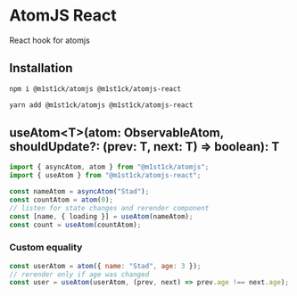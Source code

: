 # AtomJS React

React hook for atomjs

## Installation

```sh
npm i @m1st1ck/atomjs @m1st1ck/atomjs-react
```
```sh
yarn add @m1st1ck/atomjs @m1st1ck/atomjs-react
```

## useAtom\<T\>(atom: ObservableAtom<T>, shouldUpdate?: (prev: T, next: T) => boolean): T
```javascript
import { asyncAtom, atom } from "@m1st1ck/atomjs";
import { useAtom } from "@m1st1ck/atomjs-react";

const nameAtom = asyncAtom("Stad");
const countAtom = atom(0);
// listen for state changes and rerender component
const [name, { loading }] = useAtom(nameAtom);
const count = useAtom(countAtom);
```

### Custom equality
```javascript
const userAtom = atom({ name: "Stad", age: 3 });
// rerender only if age was changed
const user = useAtom(userAtom, (prev, next) => prev.age !== next.age);
```
